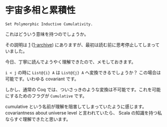 # 宇宙多相と累積性

```coq
Set Polymorphic Inductive Cumulativity.
```

これはどういう意味を持つのでしょうか。

その説明は [1][] ([1-archive][]) にありますが、最初は読む前に思考停止してしまっていました。

今日、丁寧に読んでようやく理解できたので、メモしておきます。

`i < j` の時に `List@{i} A` は `List@{j} A` へ変換できるでしょうか？ この場合は可能です。いわゆる covariant です。

しかし、通常の Coq では、ついさっきのような変換は不可能です。これを可能にするためのフラグが `Cumulative` です。

cumulative という名前が理解を阻害してしまっていたように感じます。 covariantness about universe level と言われていたら、 Scala の知識を持つ私ならすぐ理解できたと思います。

[1]: https://coq.inria.fr/refman/addendum/universe-polymorphism.html
[1-archive]: https://web.archive.org/web/20201018065808/https://coq.inria.fr/refman/addendum/universe-polymorphism.html
